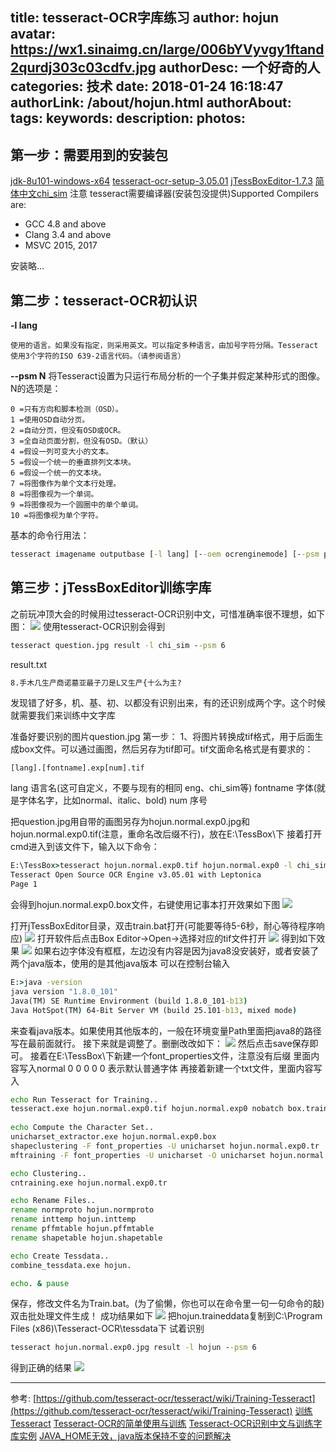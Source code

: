 title: tesseract-OCR字库练习
author: hojun
avatar: https://wx1.sinaimg.cn/large/006bYVyvgy1ftand2qurdj303c03cdfv.jpg
authorDesc: 一个好奇的人
categories: 技术
date: 2018-01-24 16:18:47
authorLink: /about/hojun.html
authorAbout:
tags:
keywords:
description:
photos:
---
## **第一步：需要用到的安装包**
[jdk-8u101-windows-x64](https://pan.baidu.com/s/1i6X1JyX)
[tesseract-ocr-setup-3.05.01](https://pan.baidu.com/s/1kWPV6YV)
[jTessBoxEditor-1.7.3](https://pan.baidu.com/s/1dFRTzFj)
[简体中文chi_sim](https://pan.baidu.com/s/1pMPhzVd)
注意 tesseract需要编译器(安装包没提供)Supported Compilers are:

 - GCC 4.8 and above
 - Clang 3.4 and above
 - MSVC 2015, 2017

安装略...

## **第二步：tesseract-OCR初认识**
**-l lang**

    使用的语言。如果没有指定，则采用英文。可以指定多种语言，由加号字符分隔。Tesseract使用3个字符的ISO 639-2语言代码。（请参阅语言）

**--psm N**
将Tesseract设置为只运行布局分析的一个子集并假定某种形式的图像。N的选项是：

    0 =只有方向和脚本检测（OSD）。
    1 =使用OSD自动分页。
    2 =自动分页，但没有OSD或OCR。
    3 =全自动页面分割，但没有OSD。（默认）
    4 =假设一列可变大小的文本。
    5 =假设一个统一的垂直排列文本块。
    6 =假设一个统一的文本块。
    7 =将图像作为单个文本行处理。
    8 =将图像视为一个单词。
    9 =将图像视为一个圆圈中的单个单词。
    10 =将图像视为单个字符。

基本的命令行用法：
```cmd
tesseract imagename outputbase [-l lang] [--oem ocrenginemode] [--psm pagesegmode] [configfiles...]
```

## **第三步：jTessBoxEditor训练字库**
之前玩冲顶大会的时候用过tesseract-OCR识别中文，可惜准确率很不理想，如下图：
![](https://wx1.sinaimg.cn/large/006bYVyvgy1fnrqt1ubg2j312w06et8j.jpg)
使用tesseract-OCR识别会得到
```cmd
tesseract question.jpg result -l chi_sim --psm 6
```
result.txt
```txt
8.手木几生产商诺墓亚最子刀是L又生产{十么为主?
```
发现错了好多，机、基、初、以都没有识别出来，有的还识别成两个字。这个时候就需要我们来训练中文字库

准备好要识别的图片question.jpg
第一步：
1、将图片转换成tif格式，用于后面生成box文件。可以通过画图，然后另存为tif即可。tif文面命名格式是有要求的：
```
[lang].[fontname].exp[num].tif
```
lang 语言名(这可自定义，不要与现有的相同 eng、chi_sim等)
fontname 字体(就是字体名字，比如normal、italic、bold)
num 序号 

把question.jpg用自带的画图另存为hojun.normal.exp0.jpg和hojun.normal.exp0.tif(注意，重命名改后缀不行)，放在E:\TessBox\下
接着打开cmd进入到该文件下，输入以下命令：
```cmd
E:\TessBox>tesseract hojun.normal.exp0.tif hojun.normal.exp0 -l chi_sim --psm 6 batch.nochop makebox
Tesseract Open Source OCR Engine v3.05.01 with Leptonica
Page 1
```
会得到hojun.normal.exp0.box文件，右键使用记事本打开效果如下图
![](https://wx3.sinaimg.cn/large/006bYVyvly1fns08l26xuj30b40b0q30.jpg)

打开jTessBoxEditor目录，双击train.bat打开(可能要等待5-6秒，耐心等待程序响应)
![](https://wx4.sinaimg.cn/large/006bYVyvly1fns0dowm5ej30hf098q3l.jpg)
打开软件后点击Box Editor->Open->选择对应的tif文件打开
![](https://wx4.sinaimg.cn/large/006bYVyvly1fns0mmqis3j30kt0e33z5.jpg)
得到如下效果
![](https://wx1.sinaimg.cn/large/006bYVyvly1fns2t4h9hcj30zr0btdh0.jpg)
如果右边字体没有框框，左边没有内容是因为java8没安装好，或者安装了两个java版本，使用的是其他java版本
可以在控制台输入
```cmd
E:>java -version
java version "1.8.0_101"
Java(TM) SE Runtime Environment (build 1.8.0_101-b13)
Java HotSpot(TM) 64-Bit Server VM (build 25.101-b13, mixed mode)
```
来查看java版本。如果使用其他版本的，一般在环境变量Path里面把java8的路径写在最前面就行。
接下来就是调整了。删删改改如下：
![](https://wx1.sinaimg.cn/large/006bYVyvly1fns2t4h9hcj30zr0btdh0.jpg)
然后点击save保存即可。
接着在E:\TessBox\下新建一个font_properties文件，注意没有后缀
里面内容写入normal 0 0 0 0 0 表示默认普通字体
再接着新建一个txt文件，里面内容写入
```bat
echo Run Tesseract for Training.. 
tesseract.exe hojun.normal.exp0.tif hojun.normal.exp0 nobatch box.train 
 
echo Compute the Character Set.. 
unicharset_extractor.exe hojun.normal.exp0.box
shapeclustering -F font_properties -U unicharset hojun.normal.exp0.tr
mftraining -F font_properties -U unicharset -O unicharset hojun.normal.exp0.tr 

echo Clustering.. 
cntraining.exe hojun.normal.exp0.tr 

echo Rename Files.. 
rename normproto hojun.normproto 
rename inttemp hojun.inttemp 
rename pffmtable hojun.pffmtable 
rename shapetable hojun.shapetable  

echo Create Tessdata.. 
combine_tessdata.exe hojun. 

echo. & pause
```
保存，修改文件名为Train.bat。(为了偷懒，你也可以在命令里一句一句命令的敲)
双击批处理文件生成！
成功结果如下
![](https://wx4.sinaimg.cn/large/006bYVyvly1fns1yedn1sj30e108udfy.jpg)
把hojun.traineddata复制到C:\Program Files (x86)\Tesseract-OCR\tessdata下
试着识别
```cmd
tesseract hojun.normal.exp0.jpg result -l hojun --psm 6
```
得到正确的结果
![](https://wx4.sinaimg.cn/large/006bYVyvly1fns2xz091pj30iu030q2t.jpg)

----------

参考:
[https://github.com/tesseract-ocr/tesseract/wiki/Training-Tesseract](https://github.com/tesseract-ocr/tesseract/wiki/Training-Tesseract)
[训练Tesseract](https://github.com/tesseract-ocr/tesseract/wiki/Training-Tesseract#the-font_properties-file)
[Tesseract-OCR的简单使用与训练](http://www.cnblogs.com/cnlian/p/5765871.html)
[Tesseract-OCR识别中文与训练字库实例](https://www.cnblogs.com/wzben/p/5930538.html#undefined)
[JAVA_HOME无效，java版本保持不变的问题解决](http://yunzhu.iteye.com/blog/1551433)